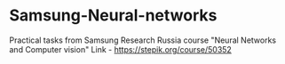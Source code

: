 # Samsung-Neural-networks
Practical tasks from Samsung Research Russia course "Neural Networks and Computer vision"
Link - https://stepik.org/course/50352

